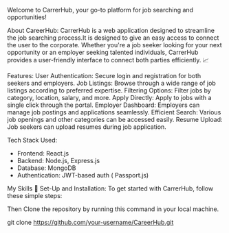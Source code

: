 Welcome to CarrerHub, your go-to platform for job searching and opportunities!

About CareerHub:
CarrerHub is a web application designed to streamline the job searching process.It is designed to give an easy access to connect the user to the corporate. Whether you're a job seeker looking for your next opportunity or an employer seeking talented individuals, CarrerHub provides a user-friendly interface to connect both parties efficiently. 📈

Features:
User Authentication: Secure login and registration for both seekers and employers.
Job Listings: Browse through a wide range of job listings according to preferred expertise.
Filtering Options:  Filter jobs by category, location, salary, and more.
Apply Directly: Apply to jobs with a single click through the portal.
Employer Dashboard: Employers can manage job postings and applications seamlessly.
Efficient Search: Various job openings and other categories can be accessed easily.
Resume Upload: Job seekers can upload resumes during job application.

Tech Stack Used:

- Frontend: React.js
- Backend: Node.js, Express.js
- Database: MongoDB 
- Authentication: JWT-based auth ( Passport.js)

My Skills
🌟
Set-Up and Installation:
To get started with CarrerHub, follow these simple steps:

Then Clone the repository by running this command in your local machine.

git clone https://github.com/your-username/CareerHub.git

